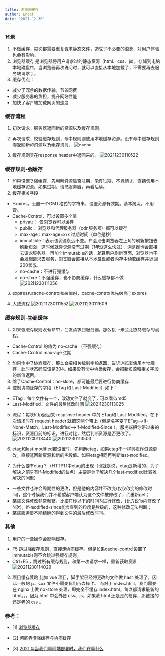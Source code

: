 ```yaml
---
title: 浏览器缓存
author: Enoch
date: '2021-12-30'
---
```


### 背景
1. 不做缓存，每次都需要重复请求静态文件，造成了不必要的浪费，对用户体验也会有影响。
2. 浏览器缓存 是浏览器将用户请求过的静态资源（html、css、js），存储到电脑本地磁盘中，当浏览器再次访问时，就可以直接从本地加载了，不需要再去服务端请求了。
3. 缓存优点：
  - 减少了冗余的数据传输，节省网费
  - 减少服务器的负担，提升网站性能
  - 加快了客户端加载网页的速度

### 缓存流程
1. 初次请求，服务器返回新的资源以及缓存规则。
2. 再次请求，校验缓存规则，命中规则则使用本地缓存资源。没有命中缓存规则则返回新的资源以及缓存规则。
![cache](https://s2.loli.net/2021/12/30/uxhFiCZgk7956tU.png)

3. 缓存规则实在response header中返回来的。
![20211230110522](https://s2.loli.net/2021/12/30/WBmM6rtjhlTvKb4.png)

### 缓存规则-强缓存
1. 如果设置了强缓存，先判断资源是否过期，没有过期，不发请求，直接使用本地缓存资源。如果过期，请求服务器，再看后续。
2. 缓存相关字段
  - Expires，设置一个GMT格式的字符串，设置资源有效期。基本淘汰，不用管。
  - Cache-Control，可以设置多个值
    - private： 仅浏览器可以缓存
    - public： 浏览器和代理服务器（cdn服务器）都可以缓存
    - max-age：max-age=xxx 过期时间（单位是秒）
    - immutable：表示该资源永远不变。户会点击浏览器左上角的刷新按钮去刷新页面，这时候就算资源没有过期（1年没这么快过），浏览器也会直接去请求服务器。再加个immutable的话，就算用户刷新页面，浏览器也不会发起请求去服务，浏览器会直接从本地磁盘或者内存中读取缓存并返回200状态。
    - no-cache：不进行强缓存
    - no-store：不强缓存，也不协商缓存，什么缓存都不做
  ![20211230111056](https://s2.loli.net/2021/12/30/aFeAOiTSUok5KbL.png)
3. expires和cache-control都设置时，cache-control优先级高于expires

4. 大致流程
![![20211230111552](httpss2.loli.net202112302aMCGc5piTht87s.png)](https://s2.loli.net/2021/12/30/a7DZCELp3H9QxwV.png)
![20211230111609](https://s2.loli.net/2021/12/30/VxY5J9TNDnUiyMl.png)


### 缓存规则-协商缓存
1. 如果强缓存规则没有命中，会发请求到服务器。那么接下来会走协商缓存的流程。
  - Cache-Control 的值为 no-cache （不强缓存）
  - Cache-Control max-age 过期
2. 如果命中了协商缓存，那么会把相关控制字段返回，告诉浏览器使用本地缓存，此时状态码应该是304。如果没有命中协商缓存，会把新资源和相关字段的新值返回。
3. 除了Cache-Control：no-store，都可能最后要进行协商缓存
4. 控制协商缓存的字段（ETag 和 Last-Modified）如下：
  - ETag：每个文件有一个，改动文件了就变了，可以看似md5
  - Last-Modified：文件的最后修改时间
![20211230113025](https://s2.loli.net/2021/12/30/71xDmQWlu2PLFCK.png)
5. 流程：每次http返回来 response header 中的 ETag和 Last-Modified，在下次请求时在 request header 就把这两个带上（但是名字变了ETag-->If-None-Match，Last-Modified-->If-Modified-Since ），服务端把你带过来的标识，资源目前的标识，进行对比，然后判断资源是否更改了。
![20211230113440](https://s2.loli.net/2021/12/30/hlpiQO8ycLuvazo.png)
![20211230113503](https://s2.loli.net/2021/12/30/oFlRE5p4X7Wgimb.png)

6. etag和last-modified都设置时，先判断etag，如果etag不一样则视作资源更改，直接返回新资源和新的字段值。如果etag相同再判断last-modified。

7. 为什么要有etag？（HTTP1.1中etag的出现（也就是说，etag是新增的，为了解决之前只有If-Modified的缺点）主要是为了解决几个last-modified比较难解决的问题）
  - 一些文件也许会周期性的更改，但是他的内容并不改变(仅仅改变的修改时间)，这个时候我们并不希望客户端认为这个文件被修改了，而重新get；
  - 某些文件修改非常频繁，比如在秒以下的时间内进行修改，(比方说1s内修改了N次)，if-modified-since能检查到的粒度是秒级的，这种修改无法判断；
  - 某些服务器不能精确的得到文件的最后修改时间。

### 其他
1. 用户的一些操作会影响缓存。
  - F5 跳过强缓存规则，直接走协商缓存。但是如果cache-control设置了immutable则不会跳过强缓存规则。
  - Ctrl+F5 ，跳过所有缓存规则，和第一次请求一样，重新获取资源
![20211230114029](https://s2.loli.net/2021/12/30/lyIBVEdHt6JwvLW.png)

2. 项目缓存策略
比如 vue 项目，脚手架已经将更改的文件做 hash 处理了，因此一般的 js、css 文件不需要我们再去操作。
而对于 index.html，我们需要在 nginx 上做 no-store 处理，即完全不缓存 index.html，每次都请求最新的html。。。因为 html 中会外链 css、js，如果我 html 还是走的缓存，那链接的还是老的 css 。

### 参考：
- [1] [浏览器缓存](https://juejin.cn/post/6844903763665240072)

- [2] [彻底弄懂强缓存与协商缓存](https://www.jianshu.com/p/9c95db596df5)

- [3] [2021 年当我们聊前端部署时，我们在聊什么](https://juejin.cn/post/7017710911443959839)
